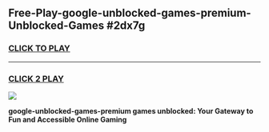 
## Free-Play-google-unblocked-games-premium-Unblocked-Games #2dx7g
<h3>
<a href="https://news.freeplayer.one?title=google-unblocked-games-premium&ref=8M">CLICK TO PLAY</a></h3>
<hr>

<h3>
<a href="https://news.freeplayer.one?title=google-unblocked-games-premium&ref=8M">CLICK 2 PLAY</a>
  
</h3>

<a href="https://news.freeplayer.one?title=google-unblocked-games-premium&ref=8M"><img src="https://clearcache.store/games.png"></a>


**google-unblocked-games-premium games unblocked: Your Gateway to Fun and Accessible Online Gaming**
